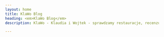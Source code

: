 ```yaml
---
layout: home
title: KlaWo Blog
heading: <em>KlaWo Blog</em>
description: KlaWo - Klaudia i Wojtek - sprawdzamy restauracje, recenzujemy jedzenie i świetnie się przy tym bawimy!

---
```

